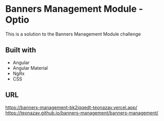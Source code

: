 # Banners Management Module - Optio

This is a solution to the Banners Management Module challenge

## Built with

- Angular
- Angular Material
- NgRx
- CSS

## URL

https://banners-management-bk2jqqedt-teonazav.vercel.app/
https://teonazav.github.io/banners-management/banners-management/
